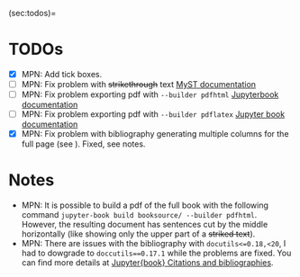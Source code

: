 (sec:todos)=
# TODOs

- [x] MPN: Add tick boxes.
- [ ] MPN: Fix problem with ~~strikethrough~~ text
  [MyST documentation](https://myst-parser.readthedocs.io/en/latest/syntax/optional.html#strikethrough)
- [ ] MPN: Fix problem exporting pdf with `--builder pdfhtml` [Jupyterbook
  documentation](https://jupyterbook.org/en/stable/advanced/pdf.html#build)
- [ ] MPN: Fix problem exporting pdf with `--builder pdflatex` [Jupyter book
  documentation](https://jupyterbook.org/en/stable/advanced/pdf.html#book-style-pdf)
- [x] MPN: Fix problem with bibliography generating multiple columns for the
  full page (see [](sec:citations)). Fixed, see notes.

# Notes

- MPN: It is possible to build a pdf of the full book with the following
  command `jupyter-book build booksource/ --builder pdfhtml`. However, the
  resulting document has sentences cut by the middle horizontally (like showing
  only the upper part of a ~~striked text~~).
- MPN: There are issues with the bibliography with `docutils<=0.18,<20`, I had
  to dowgrade to `doccutils==0.17.1` while the problems are fixed. You can find
  more details at [Jupyter{book} Citations and
  bibliographies](https://jupyterbook.org/en/stable/content/citations.html#).
